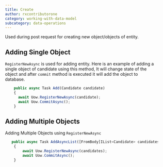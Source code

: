 ```yaml
---
title: Create
author: rxcontributorone
category: working-with-data-model
subcategory: data-operations 
---
```


Used during post request for creating new object/objects of entity.

## Adding Single Object
`RegisterNewAsync` is used for adding entity. Here is an example of adding a single object of candidate using this method, It will change state of the object and after `commit` method is executed it will add the object to database. 

```js
    public async Task Add(Candidate candidate)
    {
      await Uow.RegisterNewAsync(candidate);
      await Uow.CommitAsync();      
    }
```

## Adding Multiple Objects
Adding Multiple Objects using `RegisterNewAsync`

```js
   public async Task AddAsyncList([FromBody]IList<Candidate> candidates)
    {
        await Uow.RegisterNewAsync(candidates);
        await Uow.CommitAsync();
    }
```